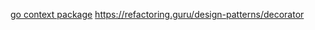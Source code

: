 [go context package](https://pkg.go.dev/context)
https://refactoring.guru/design-patterns/decorator

